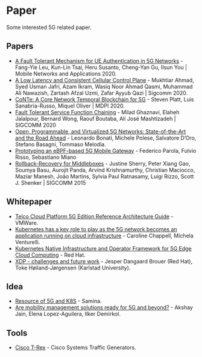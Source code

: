 # Paper

Some interested 5G related paper.

## Papers

- [A Fault Tolerant Mechanism for UE Authentication in 5G Networks](https://link.springer.com/article/10.1007/s11036-019-01502-5) - Fang-Yie Leu, Kun-Lin Tsai, Heru Susanto, Cheng-Yan Gu, Ilsun You | Mobile Networks and Applications 2020.
- [A Low Latency and Consistent Cellular Control Plane](https://dl.acm.org/doi/10.1145/3387514.3406218) - Mukhtiar Ahmad, Syed Usman Jafri, Azam Ikram, Wasiq Noor Ahmad Qasmi, Muhammad Ali Nawazish, Zartash Afzal Uzmi, Zafar Ayyub Qazi | Sigcomm 2020.
- [CoNTe: A Core Network Temporal Blockchain for 5G](https://www.mdpi.com/1424-8220/20/18/5281) - Steven Platt, Luis Sanabria-Russo, Miquel Oliver | MDPI 2020.
- [Fault Tolerant Service Function Chaining](https://dl.acm.org/doi/10.1145/3387514.3405863) - Milad Ghaznavi, Elaheh Jalalpour, Bernard Wong, Raouf Boutaba, Ali José Mashtizadeh | SIGCOMM 2020
- [Open, Programmable, and Virtualized 5G Networks: State-of-the-Art and the Road Ahead](https://arxiv.org/pdf/2005.10027.pdf) - Leonardo Bonati, Michele Polese, Salvatore D’Oro, Stefano Basagni, Tommaso Melodia.
- [Prototyping an eBPF-based 5G Mobile Gateway](https://webthesis.biblio.polito.it/15302/) - Federico Parola, Fulvio Risso, Sebastiano Miano
- [Rollback-Recovery for Middleboxes](https://dl.acm.org/doi/10.1145/2829988.2787501) - Justine Sherry, Peter Xiang Gao, Soumya  Basu, Aurojit Panda, Arvind  Krishnamurthy, Christian  Maciocco, Maziar  Manesh, João Martins, Sylvia Paul Ratnasamy, Luigi  Rizzo, Scott J. Shenker | SIGCOMM 2015

## Whitepaper

- [Telco Cloud Platform 5G Edition Reference Architecture Guide](https://docs.vmware.com/en/VMware-Telco-Cloud-Platform-5G-Edition/1.0/telco-cloud-platform-5G-edition-reference-architecture.pdf) - VMWare.
- [Kubernetes has a key role to play as the 5G network becomes an application running on cloud infrastructure](https://www.analysysmason.com/research/content/comments/kubernetes-5G-application-rma16/) - Caroline Chappell, Michela Venturelli.
- [Kubernetes Native Infrastructure and Operator Framework for 5G Edge Cloud Computing](https://events19.linuxfoundation.org/wp-content/uploads/2019/07/OSS2019-HS-k8sNativeInfra-OperatorFor5Gedge.pdf) - Red Hat.
- [XDP - challenges and future work](http://vger.kernel.org/lpc_net2018_talks/presentation-lpc2018-xdp-future.pdf) - Jesper Dangaard Brouer (Red Hat), Toke Høiland-Jørgensen (Karlstad University).

## Idea

- [Resource of 5G and K8S](https://bestsamina.github.io/posts/2019-01-25-til-5g-k8s-info/) - Samina.
- [Are mobility management solutions ready for 5G and beyond?](https://www.sciencedirect.com/science/article/pii/S0140366419316032) - Akshay Jain, Elena Lopez-Aguilera, Ilker Demirkol.

## Tools

- [Cisco T-Rex](https://github.com/cisco-system-traffic-generator) - Cisco Systems Traffic Generators.
